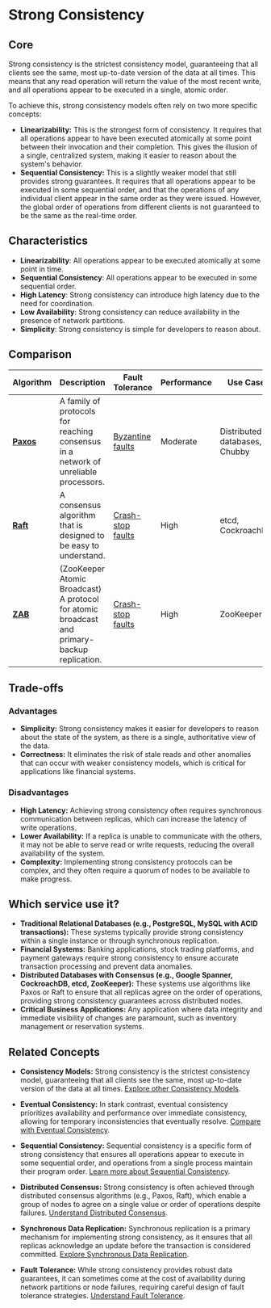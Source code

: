 # Strong Consistency

## Core

Strong consistency is the strictest consistency model, guaranteeing that all clients see the same, most up-to-date version of the data at all times. This means that any read operation will return the value of the most recent write, and all operations appear to be executed in a single, atomic order.

To achieve this, strong consistency models often rely on two more specific concepts:

-   **Linearizability:** This is the strongest form of consistency. It requires that all operations appear to have been executed atomically at some point between their invocation and their completion. This gives the illusion of a single, centralized system, making it easier to reason about the system's behavior.
-   **Sequential Consistency:** This is a slightly weaker model that still provides strong guarantees. It requires that all operations appear to be executed in some sequential order, and that the operations of any individual client appear in the same order as they were issued. However, the global order of operations from different clients is not guaranteed to be the same as the real-time order.

## Characteristics

- **Linearizability**: All operations appear to be executed atomically at some point in time.
- **Sequential Consistency**: All operations appear to be executed in some sequential order.
- **High Latency**: Strong consistency can introduce high latency due to the need for coordination.
- **Low Availability**: Strong consistency can reduce availability in the presence of network partitions.
- **Simplicity**: Strong consistency is simple for developers to reason about.

## Comparison

| Algorithm | Description | Fault Tolerance | Performance | Use Case |
|---|---|---|---|---|
| **[Paxos](../../distributed-consensus/paxos/README.md)** | A family of protocols for reaching consensus in a network of unreliable processors. | [Byzantine faults](../../fault-tolerance/byzantine-faults/README.md) | Moderate | Distributed databases, Chubby |
| **[Raft](../../distributed-consensus/raft/README.md)** | A consensus algorithm that is designed to be easy to understand. | [Crash-stop faults](../../fault-tolerance/crash-stop-faults/README.md) | High | etcd, CockroachDB |
| **[ZAB](../../distributed-consensus/zab/README.md)** | (ZooKeeper Atomic Broadcast) A protocol for atomic broadcast and primary-backup replication. | [Crash-stop faults](../../fault-tolerance/crash-stop-faults/README.md) | High | ZooKeeper |

## Trade-offs

### Advantages

-   **Simplicity:** Strong consistency makes it easier for developers to reason about the state of the system, as there is a single, authoritative view of the data.
-   **Correctness:** It eliminates the risk of stale reads and other anomalies that can occur with weaker consistency models, which is critical for applications like financial systems.

### Disadvantages

-   **High Latency:** Achieving strong consistency often requires synchronous communication between replicas, which can increase the latency of write operations.
-   **Lower Availability:** If a replica is unable to communicate with the others, it may not be able to serve read or write requests, reducing the overall availability of the system.
-   **Complexity:** Implementing strong consistency protocols can be complex, and they often require a quorum of nodes to be available to make progress.

## Which service use it?

-   **Traditional Relational Databases (e.g., PostgreSQL, MySQL with ACID transactions):** These systems typically provide strong consistency within a single instance or through synchronous replication.
-   **Financial Systems:** Banking applications, stock trading platforms, and payment gateways require strong consistency to ensure accurate transaction processing and prevent data anomalies.
-   **Distributed Databases with Consensus (e.g., Google Spanner, CockroachDB, etcd, ZooKeeper):** These systems use algorithms like Paxos or Raft to ensure that all replicas agree on the order of operations, providing strong consistency guarantees across distributed nodes.
-   **Critical Business Applications:** Any application where data integrity and immediate visibility of changes are paramount, such as inventory management or reservation systems.

## Related Concepts

-   **Consistency Models:** Strong consistency is the strictest consistency model, guaranteeing that all clients see the same, most up-to-date version of the data at all times. [Explore other Consistency Models](../README.md).

-   **Eventual Consistency:** In stark contrast, eventual consistency prioritizes availability and performance over immediate consistency, allowing for temporary inconsistencies that eventually resolve. [Compare with Eventual Consistency](../eventual-consistency/README.md).

-   **Sequential Consistency:** Sequential consistency is a specific form of strong consistency that ensures all operations appear to execute in some sequential order, and operations from a single process maintain their program order. [Learn more about Sequential Consistency](../sequential/README.md).

-   **Distributed Consensus:** Strong consistency is often achieved through distributed consensus algorithms (e.g., Paxos, Raft), which enable a group of nodes to agree on a single value or order of operations despite failures. [Understand Distributed Consensus](../../distributed-consensus/README.md).

-   **Synchronous Data Replication:** Synchronous replication is a primary mechanism for implementing strong consistency, as it ensures that all replicas acknowledge an update before the transaction is considered committed. [Explore Synchronous Data Replication](../../data-replication/sync/README.md).

-   **Fault Tolerance:** While strong consistency provides robust data guarantees, it can sometimes come at the cost of availability during network partitions or node failures, requiring careful design of fault tolerance strategies. [Understand Fault Tolerance](../../fault-tolerance/README.md).
